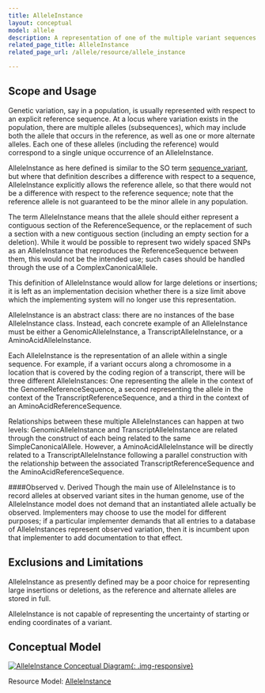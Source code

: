 ```yaml
---
title: AlleleInstance
layout: conceptual
model: allele
description: A representation of one of the multiple variant sequences at a contiguous region in a particular <a href="/allele/conceptual/reference_sequence/index.html">ReferenceSequence</a>.
related_page_title: AlleleInstance
related_page_url: /allele/resource/allele_instance

---
```


Scope and Usage
---------------

Genetic variation, say in a population, is usually represented with respect to an explicit reference sequence.  At a locus where variation exists in the population, there are multiple alleles (subsequences), which may include both the allele that occurs in the reference, as well as one or more alternate alleles.  Each one of these alleles (including the reference) would correspond to a single unique occurrence of an AlleleInstance.

AlleleInstance as here defined is similar to the SO term [sequence_variant](http://www.sequenceontology.org/browser/current_svn/term/SO:0001060), but where that definition describes a difference with respect to a sequence, AlleleInstance explicitly allows the reference allele, so that there would not be a difference with respect to the reference sequence; note that the reference allele is not guaranteed to be the minor allele in any population.

The term AlleleInstance means that the allele should either represent a contiguous section of the ReferenceSequence, or
the replacement of such a section with a new contiguous section (including an empty section for a deletion).  While it would be possible to represent two widely spaced SNPs as an AlleleInstance that reproduces the ReferenceSequence between them, this would not be the intended use; such cases should be handled through the use of a ComplexCanonicalAllele.

This definition of AlleleInstance would allow for large deletions or insertions; it is left as an implementation decision whether there is a size limit above which the implementing system will no longer use this representation.

AlleleInstance is an abstract class: there are no instances of the base AlleleInstance class.  Instead, each concrete example of an AlleleInstance must be either a GenomicAlleleInstance, a TranscriptAlleleInstance, or a AminoAcidAlleleInstance.

Each AlleleInstance is the representation of an allele within a single sequence.  For example, if a variant occurs along a chromosome in a location that is covered by the coding region of a transcript, there will be three different AlleleInstances: One representing the allele in the context of the GenomeReferenceSequence, a second representing the allele in the context of the TranscriptReferenceSequence, and a third in the context of an AminoAcidReferenceSequence.  

Relationships between these multiple AlleleInstances can happen at two levels: GenomicAlleleInstance and TranscriptAlleleInstance are related through the construct of each being related to the same SimpleCanonicalAllele.  However, a AminoAcidAlleleInstance will be directly related to a TranscriptAlleleInstance following a parallel construction with the relationship between the associated TranscriptReferenceSequence and the AminoAcidReferenceSequence.

####Observed v. Derived
Though the main use of AlleleInstance is to record alleles at observed variant sites in the human genome, use of the AlleleInstance model does not demand that an instantiated allele actually be observed.   Implementers may choose to use the model for different purposes; if a particular implementer demands that all entries to a database of AlleleInstances represent observed variation, then it is incumbent upon that implementer to add documentation to that effect.

Exclusions and Limitations
--------------------------

AlleleInstance as presently defined may be a poor choice for representing large insertions or deletions, as the reference and alternate alleles are stored in full.

AlleleInstance is not capable of representing the uncertainty of starting or ending coordinates of a variant.

Conceptual Model
----------------

[![AlleleInstance Conceptual Diagram](/images/AlleleInstanceConceptual.svg){: .img-responsive}](/images/AlleleInstanceConceptual.svg)

Resource Model: [AlleleInstance](/allele/resource/allele_instance/index.html#resource-model)
